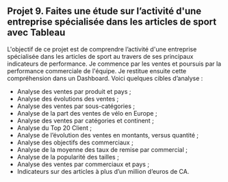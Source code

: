 ## Projet 9. Faites une étude sur l’activité d'une entreprise spécialisée dans les articles de sport avec Tableau

L'objectif de ce projet est de comprendre l’activité d'une entreprise spécialisée dans les articles de sport au travers de ses principaux indicateurs de performance.
Je commence par les ventes et poursuis par la performance commerciale de l'équipe. Je restitue ensuite cette compréhension dans un Dashboard.
Voici quelques cibles d’analyse :
- Analyse des ventes par produit et pays ;
- Analyse des évolutions des ventes ;
- Analyse des ventes par sous-catégories ;
- Analyse de la part des ventes de vélo en Europe ;
- Analyse des ventes par catégories et continent ;
- Analyse du Top 20 Client ;
- Analyse de l’évolution des ventes en montants, versus quantité ;
- Analyse des objectifs des commerciaux ;
- Analyse de la moyenne des taux de remise par commercial ;
- Analyse de la popularité des tailles ;
- Analyse des ventes par commerciaux et pays ;
- Indicateurs sur des articles à plus d’un million d’euros de CA.
